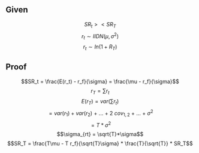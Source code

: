 ## Given
$$SR_t >< SR_T$$
$$r_t \sim IIDN(\mu, \sigma^2)$$
$$r_t \sim ln(1 + R_T)$$
## Proof
$$SR_t = \frac{E(r_t) - r_f}{\sigma} = \frac{\mu - r_f}{\sigma}$$
$$r_T = \sum{r_t}$$
$$E(r_T) = var(\sum{r_t})$$
$$ = var(r_1) + var(r_2) \: + \: ... \: + \: 2\:  cov_{1,2} \: + \: ... \: + \:\sigma^2$$
$$= T * \sigma^2$$
$$\sigma_{rt} = \sqrt{T}*\sigma$$
$$SR_T = \frac{T\mu - T r_f}{\sqrt{T}\sigma} * \frac{T}{\sqrt{T}} * SR_T$$
